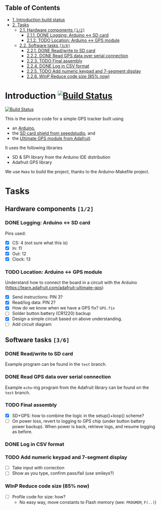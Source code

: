 <div id="table-of-contents">
<h2>Table of Contents</h2>
<div id="text-table-of-contents">
<ul>
<li><a href="#orgheadline1">1. Introduction build status</a></li>
<li><a href="#orgheadline12">2. Tasks</a>
<ul>
<li><a href="#orgheadline4">2.1. Hardware components <code>[1/2]</code></a>
<ul>
<li><a href="#orgheadline2">2.1.1. <span class="done DONE">DONE</span> Logging: Arduino ↔ SD card</a></li>
<li><a href="#orgheadline3">2.1.2. <span class="todo TODO">TODO</span> Location: Arduino ↔ GPS module</a></li>
</ul>
</li>
<li><a href="#orgheadline11">2.2. Software tasks <code>[3/6]</code></a>
<ul>
<li><a href="#orgheadline5">2.2.1. <span class="done DONE">DONE</span> Read/write to SD card</a></li>
<li><a href="#orgheadline6">2.2.2. <span class="done DONE">DONE</span> Read GPS data over serial connection</a></li>
<li><a href="#orgheadline7">2.2.3. <span class="todo TODO">TODO</span> Final assembly</a></li>
<li><a href="#orgheadline8">2.2.4. <span class="done DONE">DONE</span> Log in CSV format</a></li>
<li><a href="#orgheadline9">2.2.5. <span class="todo TODO">TODO</span> Add numeric keypad and 7-segment display</a></li>
<li><a href="#orgheadline10">2.2.6. <span class="todo WInP">WInP</span> Reduce code size (85% now)</a></li>
</ul>
</li>
</ul>
</li>
</ul>
</div>
</div>


# Introduction [![Build Status](https://travis-ci.org/suvayu/GPS_tracker.svg?branch=master)](https://travis-ci.org/suvayu/GPS_tracker)<a id="orgheadline1"></a>

[![Build Status](https://travis-ci.org/suvayu/GPS_tracker.svg?branch=master)](https://travis-ci.org/suvayu/GPS_tracker)

This is the source code for a simple GPS tracker built using

-   an [Arduino](https://www.arduino.cc/en/Main/ArduinoBoardUno),
-   the [SD card shield from seeedstudio](http://www.seeedstudio.com/wiki/SD_Card_shield_V4.0), and
-   the [Ultimate GPS module from Adafruit](https://www.adafruit.com/products/746).

It uses the following libraries

-   SD & SPI library from the Arduino IDE distribution
-   Adafruit GPS library

We use `Make` to build the project, thanks to the Arduino-Makefile
project.

# Tasks<a id="orgheadline12"></a>

## Hardware components <code>[1/2]</code><a id="orgheadline4"></a>

### DONE Logging: Arduino ↔ SD card<a id="orgheadline2"></a>

Pins used:

-   [X] CS: 4 (not sure what this is)
-   [X] In: 11
-   [X] Out: 12
-   [X] Clock: 13

### TODO Location: Arduino ↔ GPS module<a id="orgheadline3"></a>

Understand how to connect the board in a circuit with the Arduino
(<https://learn.adafruit.com/adafruit-ultimate-gps>)

-   [X] Send instructions: PIN 3?
-   [X] Read/log data: PIN 2?
-   [X] How do we know when we have a GPS fix? `GPS.fix`
-   [ ] Solder button battery (CR1220) backup
-   [X] Design a simple circuit based on above understanding.
-   [ ] Add circuit diagram

## Software tasks <code>[3/6]</code><a id="orgheadline11"></a>

### DONE Read/write to SD card<a id="orgheadline5"></a>

Example program can be found in the `test` branch.

### DONE Read GPS data over serial connection<a id="orgheadline6"></a>

Example `echo`-ing program from the Adafruit library can be found on
the `test` branch.

### TODO Final assembly<a id="orgheadline7"></a>

-   [X] SD+GPS: how to combine the logic in the setup()+loop() scheme?
-   [ ] On power loss, revert to logging to GPS chip (under button
    battery power backup).  When power is back, retrieve logs, and
    resume logging as before.

### DONE Log in CSV format<a id="orgheadline8"></a>

### TODO Add numeric keypad and 7-segment display<a id="orgheadline9"></a>

-   [ ] Take input with correction
-   [ ] Show as you type, confirm pass/fail (use smileys?)

### WInP Reduce code size (85% now)<a id="orgheadline10"></a>

-   [ ] Profile code for size: how?
    -   No easy way, move constants to Flash memory (see: `PROGMEM`, `F(..)`)
